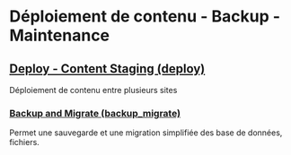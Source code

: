 # Déploiement de contenu - Backup - Maintenance
## [Deploy - Content Staging (deploy)](https://www.drupal.org/project/deploy)
Déploiement de contenu entre plusieurs sites
### [Backup and Migrate (backup_migrate)](https://www.drupal.org/project/backup_migrate)
Permet une sauvegarde et une migration simplifiée des base de données, fichiers.